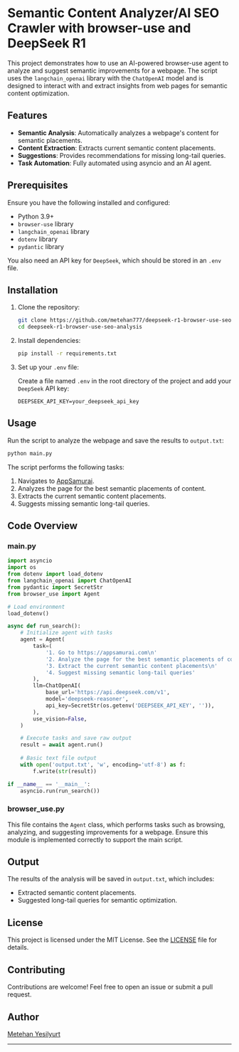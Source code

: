# Semantic Content Analyzer/AI SEO Crawler with browser-use and DeepSeek R1

This project demonstrates how to use an AI-powered browser-use agent to analyze and suggest semantic improvements for a webpage. The script uses the `langchain_openai` library with the `ChatOpenAI` model and is designed to interact with and extract insights from web pages for semantic content optimization.

## Features

- **Semantic Analysis**: Automatically analyzes a webpage's content for semantic placements.
- **Content Extraction**: Extracts current semantic content placements.
- **Suggestions**: Provides recommendations for missing long-tail queries.
- **Task Automation**: Fully automated using asyncio and an AI agent.

## Prerequisites

Ensure you have the following installed and configured:

- Python 3.9+
- `browser-use` library
- `langchain_openai` library
- `dotenv` library
- `pydantic` library

You also need an API key for `DeepSeek`, which should be stored in an `.env` file.

## Installation

1. Clone the repository:

   ```bash
   git clone https://github.com/metehan777/deepseek-r1-browser-use-seo-analysis.git
   cd deepseek-r1-browser-use-seo-analysis
   ```

2. Install dependencies:

   ```bash
   pip install -r requirements.txt
   ```

3. Set up your `.env` file:

   Create a file named `.env` in the root directory of the project and add your `DeepSeek` API key:

   ```env
   DEEPSEEK_API_KEY=your_deepseek_api_key
   ```

## Usage

Run the script to analyze the webpage and save the results to `output.txt`:

```bash
python main.py
```

The script performs the following tasks:

1. Navigates to [AppSamurai](https://appsamurai.com).
2. Analyzes the page for the best semantic placements of content.
3. Extracts the current semantic content placements.
4. Suggests missing semantic long-tail queries.

## Code Overview

### main.py

```python
import asyncio
import os
from dotenv import load_dotenv
from langchain_openai import ChatOpenAI
from pydantic import SecretStr
from browser_use import Agent

# Load environment
load_dotenv()

async def run_search():
    # Initialize agent with tasks
    agent = Agent(
        task=(
            '1. Go to https://appsamurai.com\n'
            '2. Analyze the page for the best semantic placements of contents\n'
            '3. Extract the current semantic content placements\n'
            '4. Suggest missing semantic long-tail queries'
        ),
        llm=ChatOpenAI(
            base_url='https://api.deepseek.com/v1',
            model='deepseek-reasoner',
            api_key=SecretStr(os.getenv('DEEPSEEK_API_KEY', '')),
        ),
        use_vision=False,
    )

    # Execute tasks and save raw output
    result = await agent.run()
    
    # Basic text file output
    with open('output.txt', 'w', encoding='utf-8') as f:
        f.write(str(result))

if __name__ == '__main__':
    asyncio.run(run_search())
```

### browser_use.py

This file contains the `Agent` class, which performs tasks such as browsing, analyzing, and suggesting improvements for a webpage. Ensure this module is implemented correctly to support the main script.

## Output

The results of the analysis will be saved in `output.txt`, which includes:

- Extracted semantic content placements.
- Suggested long-tail queries for semantic optimization.

## License

This project is licensed under the MIT License. See the [LICENSE](LICENSE) file for details.

## Contributing

Contributions are welcome! Feel free to open an issue or submit a pull request.

## Author

[Metehan Yesilyurt](https://github.com/metehan777)

---
